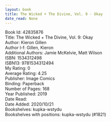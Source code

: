 ```yaml
---
layout: book
title: The Wicked + The Divine, Vol. 9 - Okay
date_read: None
---
```


Book Id: 42835876<br />
Title: The Wicked + The Divine, Vol. 9: Okay<br />
Author: Kieron Gillen<br />
Author l-f: Gillen, Kieron<br />
Additional Authors: Jamie McKelvie, Matt Wilson<br />
ISBN: 1534312498<br />
ISBN13: 9781534312494<br />
My Rating: 0<br />
Average Rating: 4.25<br />
Publisher: Image Comics<br />
Binding: Paperback<br />
Number of Pages: 168<br />
Year Published: 2019<br />
Date Read: <br />
Date Added: 2020/10/21<br />
Bookshelves: kupka-wstydu<br />
Bookshelves with positions: kupka-wstydu (#1821)<br />

